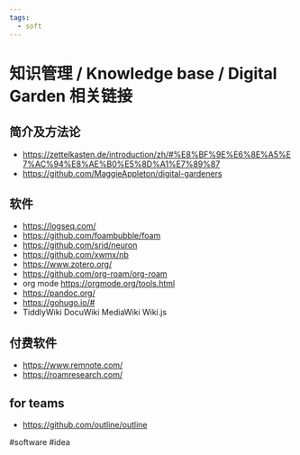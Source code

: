 ```yaml
---
tags:
  - soft
---
```

# 知识管理 / Knowledge base / Digital Garden 相关链接

## 简介及方法论
- https://zettelkasten.de/introduction/zh/#%E8%BF%9E%E6%8E%A5%E7%AC%94%E8%AE%B0%E5%8D%A1%E7%89%87  
- https://github.com/MaggieAppleton/digital-gardeners

## 软件  
- https://logseq.com/  
- https://github.com/foambubble/foam  
- https://github.com/srid/neuron  
- https://github.com/xwmx/nb
- https://www.zotero.org/  
- https://github.com/org-roam/org-roam
- org mode https://orgmode.org/tools.html
- https://pandoc.org/
- https://gohugo.io/#
- TiddlyWiki DocuWiki MediaWiki Wiki.js

## 付费软件
- https://www.remnote.com/
- https://roamresearch.com/


## for teams  
- https://github.com/outline/outline


#software
#idea